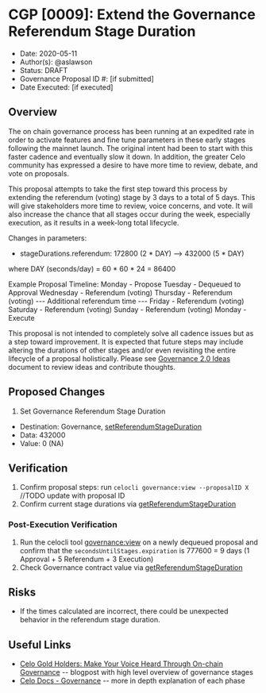 # CGP [0009]: Extend the Governance Referendum Stage Duration 

- Date: 2020-05-11
- Author(s): @aslawson
- Status: DRAFT
- Governance Proposal ID #: [if submitted]
- Date Executed: [if executed]

## Overview

The on chain governance process has been running at an expedited rate in order to activate features and fine tune parameters in these early stages following the mainnet launch.  The original intent had been to start with this faster cadence and eventually slow it down.  In addition, the greater Celo community has expressed a desire to have more time to review, debate, and vote on proposals.

This proposal attempts to take the first step toward this process by extending the referendum (voting) stage by 3 days to a total of 5 days.  This will give stakeholders more time to review, voice concerns, and vote.  It will also increase the chance that all stages occur during the week, especially execution, as it results in a week-long total lifecycle. 

Changes in parameters:

- stageDurations.referendum: 172800 (2 * DAY) --> 432000 (5 * DAY)

where DAY (seconds/day) = 60 * 60 * 24 = 86400

Example Proposal Timeline:
Monday - Propose
Tuesday - Dequeued to Approval
Wednesday - Referendum (voting)
Thursday - Referendum (voting)
--- Additional referendum time ---
Friday - Referendum (voting)
Saturday - Referendum (voting)
Sunday - Referendum (voting)
Monday - Execute

This proposal is not intended to completely solve all cadence issues but as a step toward improvement.  It is expected that future steps may include altering the durations of other stages and/or even revisiting the entire lifecycle of a proposal holistically.  Please see [Governance 2.0 Ideas](https://docs.google.com/document/d/1_aLO9xnO6ho02BuFGTReuNsDWMEhDS4Omsc48CiN4O8/edit?usp=sharing) document to review ideas and contribute thoughts.

## Proposed Changes

1. Set Governance Referendum Stage Duration
  - Destination: Governance, [setReferendumStageDuration](https://github.com/celo-org/celo-monorepo/blob/de09a44f5ea2c2116506a6b3d05dcaaef92d4fad/packages/protocol/contracts/governance/Governance.sol#L308)
  - Data: 432000
  - Value: 0 (NA)

## Verification

1. Confirm proposal steps: run `celocli governance:view --proposalID X` //TODO update with proposal ID
2. Confirm current stage durations via [getReferendumStageDuration](https://github.com/celo-org/celo-monorepo/blob/de09a44f5ea2c2116506a6b3d05dcaaef92d4fad/packages/protocol/contracts/governance/Governance.sol#L7785)

### Post-Execution Verification

1. Run the celocli tool [governance:view](https://docs.celo.org/command-line-interface/governance#view) on a newly dequeued proposal and confirm that the `secondsUntilStages.expiration` is 777600 = 9 days (1 Approval + 5 Referendum + 3 Execution)
2. Check Governance contract value via [getReferendumStageDuration](https://github.com/celo-org/celo-monorepo/blob/de09a44f5ea2c2116506a6b3d05dcaaef92d4fad/packages/protocol/contracts/governance/Governance.sol#L7785)

## Risks

- If the times calculated are incorrect, there could be unexpected behavior in the referendum stage duration.

## Useful Links

* [Celo Gold Holders: Make Your Voice Heard Through On-chain Governance](https://medium.com/celoorg/celo-gold-holders-make-your-voice-heard-through-on-chain-governance-96cb5a1e8b90) -- blogpost with high level overview of governance stages
* [Celo Docs - Governance](https://docs.celo.org/celo-codebase/protocol/governance) -- more in depth explanation of each phase
